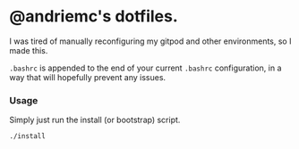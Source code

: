 # @andriemc's dotfiles.
I was tired of manually reconfiguring my gitpod and other environments, so I made this.

`.bashrc` is appended to the end of your current `.bashrc` configuration, in a way that will hopefully prevent any issues.

### Usage
Simply just run the install (or bootstrap) script.

```bash
./install
```